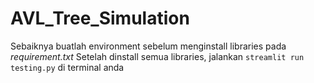 # AVL_Tree_Simulation

Sebaiknya buatlah environment sebelum menginstall libraries pada *requirement.txt* 
Setelah dinstall semua libraries, jalankan `streamlit run testing.py` di terminal anda
